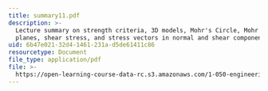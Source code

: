 ```yaml
---
title: summary11.pdf
description: >-
  Lecture summary on strength criteria, 3D models, Mohr's Circle, Mohr stress
  planes, shear stress, and stress vectors in normal and shear components.
uid: 6b47e021-32d4-1461-231a-d5de61411c86
resourcetype: Document
file_type: application/pdf
file: >-
  https://open-learning-course-data-rc.s3.amazonaws.com/1-050-engineering-mechanics-i-fall-2007/6b47e02132d41461231ad5de61411c86_summary11.pdf
---
```

